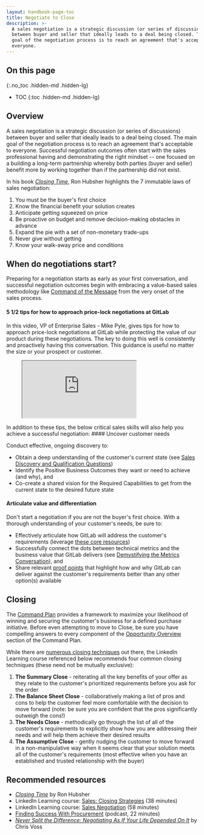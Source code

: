 ```yaml
---
layout: handbook-page-toc
title: Negotiate to Close
description: >-
  A sales negotiation is a strategic discussion (or series of discussions)
  between buyer and seller that ideally leads to a deal being closed. The main
  goal of the negotiation process is to reach an agreement that's acceptable to
  everyone.
---
```


## On this page
{:.no_toc .hidden-md .hidden-lg}

- TOC
{:toc .hidden-md .hidden-lg}

## Overview

A sales negotiation is a strategic discussion (or series of discussions) between buyer and seller that ideally leads to a deal being closed. The main goal of the negotiation process is to reach an agreement that's acceptable to everyone. Successful negotiation outcomes often start with the sales professional having and demonstrating the right mindset -- one focused on a building a long-term partnership whereby both parties (buyer and seller) benefit more by working together than if the partnership did not exist.

In his book [_Closing Time_](https://www.amazon.com/Closing-immutable-Sales-Negotiation-Hubsher/dp/0981789005), Ron Hubsher highlights the 7 immutable laws of sales negotiation:

1. You must be the buyer's first choice
1. Know the financial benefit your solution creates
1. Anticipate getting squeezed on price
1. Be proactive on budget and remove decision-making obstacles in advance
1. Expand the pie with a set of non-monetary trade-ups
1. Never give without getting
1. Know your walk-away price and conditions

## When do negotiations start?

Preparing for a negotiation starts as early as your first conversation, and successful negotiation outcomes begin with embracing a value-based sales methodology like [Command of the Message](/handbook/sales/command-of-the-message/) from the very onset of the sales process.
#### 5 1/2 tips for how to approach price-lock negotiations at GitLab

In this video, VP of Enterprise Sales - Mike Pyle, gives tips for how to approach price-lock negotiations at GitLab while protecting the value of our product during these negotiations. The key to doing this well is consistently and proactively having this conversation. This guidance is useful no matter the size or your prospect or customer.

<!-- blank line -->
<figure class="video_container"><iframe src="https://www.youtube.com/embed/mzGc1bXESzI"></iframe></figure><!-- blank line -->
In addition to these tips, the below critical sales skills will also help you achieve a successful negotiation:
#### Uncover customer needs

Conduct effective, ongoing discovery to:

- Obtain a deep understanding of the customer's current state (see [Sales Discovery and Qualification Questions](/handbook/sales/qualification-questions/))
- Identify the Positive Business Outcomes they want or need to achieve (and why), and
- Co-create a shared vision for the Required Capabilities to get from the current state to the desired future state

#### Articulate value and differentiation

Don't start a negotiation if you are not the buyer's first choice. With a thorough understanding of your customer's needs, be sure to:

- Effectively articulate how GitLab will address the customer's requirements (leverage [these core resources](/handbook/sales/command-of-the-message/#resources-core-content))
- Successfully connect the dots between technical metrics and the business value that GitLab delivers (see [Demystifying the Metrics Conversation](https://about.gitlab.com/handbook/sales/command-of-the-message/metrics/)), and
- Share relevant [proof points](/handbook/sales/command-of-the-message/proof-points/) that highlight how and why GitLab can deliver against the customer's requirements better than any other option(s) available

## Closing

The [Command Plan](/handbook/sales/command-of-the-message/command-plan/) provides a framework to maximize your likelihood of winning and securing the customer's business for a defined purchase initiative. Before even attempting to move to Close, be sure you have compelling answers to every component of the [Opportunity Overview](/handbook/sales/command-of-the-message/command-plan/#opportunity-overview) section of the Command Plan.

While there are [numerous closing techniques](https://spotio.com/blog/sales-closing-techniques/) out there, the LinkedIn Learning course referenced below recommends four common closing techniques (these need not be mutually exclusive):

1. **The Summary Close** - reiterating all the key benefits of your offer as they relate to the customer's prioritized requirements before you ask for the order
1. **The Balance Sheet Close** - collaboratively making a list of pros and cons to help the customer feel more comfortable with the decision to move forward (note: be sure you are confident that the pros significantly outweigh the cons!)
1. **The Needs Close** - methodically go through the list of all of the customer's requirements to explicitly show how you are addressing their needs and will help them achieve their desired results
1. **The Assumptive Close** - gently nudging the customer to move forward in a non-manipulative way when it seems clear that your solution meets all of the customer's requirements (most effective when you have an established and trusted relationship with the buyer)

## Recommended resources

- [_Closing Time_](https://www.amazon.com/Closing-immutable-Sales-Negotiation-Hubsher/dp/0981789005) by Ron Hubsher
- LinkedIn Learning course: [Sales: Closing Strategies](https://www.linkedin.com/learning/sales-closing-strategies/) (38 minutes)
- LinkedIn Learning course: [Sales Negotiation](https://www.linkedin.com/learning/sales-negotiation/) (58 minutes)
- [Finding Success With Procurement](https://podcasts.apple.com/us/podcast/34-finding-success-with-procurement-w-tim-caito/id991362894?i=1000494550388) (podcast, 22 minutes)
- [_Never Split the Difference: Negotiating As If Your Life Depended On It_](https://www.amazon.com/Never-Split-Difference-Negotiating-Depended/dp/0062407805/) by Chris Voss